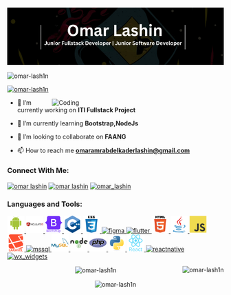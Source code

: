 
![Personal Profile Banner](./Image/Info.png)


<p align="left"> <img src="https://komarev.com/ghpvc/?username=omar-lash1n&label=Profile%20views&color=0e75b6&style=flat" alt="omar-lash1n" /> </p>

<p align="left"> <a href="https://github.com/ryo-ma/github-profile-trophy"><img src="https://github-profile-trophy.vercel.app/?username=omar-lash1n&theme=radical" alt="omar-lash1n" /></a> </p>
<img align="right" alt="Coding" width="400" src="https://images.prismic.io/loco-blogs/ZjhW4EMTzAJOCjAJ_1_yw0TnheAGN-LPneDaTlaxw.gif?auto=format,compress">

- 🔭 I’m currently working on **ITI Fullstack Project**

- 🌱 I’m currently learning **Bootstrap,NodeJs**

- 👯 I’m looking to collaborate on **FAANG**

- 📫 How to reach me **omaramrabdelkaderlashin@gmail.com**

<h3 align="left">Connect With Me:</h3>
<p align="left">
<a href="https://www.linkedin.com/in/omar-lashin-b75b37306/" target="blank"><img align="center" src="https://raw.githubusercontent.com/rahuldkjain/github-profile-readme-generator/master/src/images/icons/Social/linked-in-alt.svg" alt="omar lashin" height="30" width="40" /></a>
<a href="https://www.facebook.com/profile.php?id=100055163682422&mibextid=ZbWKwL" target="blank"><img align="center" src="https://raw.githubusercontent.com/rahuldkjain/github-profile-readme-generator/master/src/images/icons/Social/facebook.svg" alt="omar lashin" height="30" width="40" /></a>
<a href="https://codeforces.com/profile/Omar_Lashin" target="blank"><img align="center" src="https://raw.githubusercontent.com/rahuldkjain/github-profile-readme-generator/master/src/images/icons/Social/codeforces.svg" alt="omar_lashin" height="30" width="40" /></a>
</p>

<h3 align="left">Languages and Tools:</h3>
<p align="left"> <a href="https://developer.android.com" target="_blank" rel="noreferrer"> <img src="https://raw.githubusercontent.com/devicons/devicon/master/icons/android/android-original-wordmark.svg" alt="android" width="40" height="40"/> </a> <a href="https://angular.io" target="_blank" rel="noreferrer"> <img src="https://raw.githubusercontent.com/devicons/devicon/master/icons/angularjs/angularjs-original-wordmark.svg" alt="angularjs" width="40" height="40"/> </a> <a href="https://getbootstrap.com" target="_blank" rel="noreferrer"> <img src="https://raw.githubusercontent.com/devicons/devicon/master/icons/bootstrap/bootstrap-plain-wordmark.svg" alt="bootstrap" width="40" height="40"/> </a> <a href="https://www.w3schools.com/cpp/" target="_blank" rel="noreferrer"> <img src="https://raw.githubusercontent.com/devicons/devicon/master/icons/cplusplus/cplusplus-original.svg" alt="cplusplus" width="40" height="40"/> </a> <a href="https://www.w3schools.com/css/" target="_blank" rel="noreferrer"> <img src="https://raw.githubusercontent.com/devicons/devicon/master/icons/css3/css3-original-wordmark.svg" alt="css3" width="40" height="40"/> </a> <a href="https://www.figma.com/" target="_blank" rel="noreferrer"> <img src="https://www.vectorlogo.zone/logos/figma/figma-icon.svg" alt="figma" width="40" height="40"/> </a> <a href="https://flutter.dev" target="_blank" rel="noreferrer"> <img src="https://www.vectorlogo.zone/logos/flutterio/flutterio-icon.svg" alt="flutter" width="40" height="40"/> </a> <a href="https://www.w3.org/html/" target="_blank" rel="noreferrer"> <img src="https://raw.githubusercontent.com/devicons/devicon/master/icons/html5/html5-original-wordmark.svg" alt="html5" width="40" height="40"/> </a> <a href="https://www.java.com" target="_blank" rel="noreferrer"> <img src="https://raw.githubusercontent.com/devicons/devicon/master/icons/java/java-original.svg" alt="java" width="40" height="40"/> </a> <a href="https://developer.mozilla.org/en-US/docs/Web/JavaScript" target="_blank" rel="noreferrer"> <img src="https://raw.githubusercontent.com/devicons/devicon/master/icons/javascript/javascript-original.svg" alt="javascript" width="40" height="40"/> </a> <a href="https://laravel.com/" target="_blank" rel="noreferrer"> <img src="https://raw.githubusercontent.com/devicons/devicon/master/icons/laravel/laravel-plain-wordmark.svg" alt="laravel" width="40" height="40"/> </a> <a href="https://www.microsoft.com/en-us/sql-server" target="_blank" rel="noreferrer"> <img src="https://www.svgrepo.com/show/303229/microsoft-sql-server-logo.svg" alt="mssql" width="40" height="40"/> </a> <a href="https://www.mysql.com/" target="_blank" rel="noreferrer"> <img src="https://raw.githubusercontent.com/devicons/devicon/master/icons/mysql/mysql-original-wordmark.svg" alt="mysql" width="40" height="40"/> </a> <a href="https://nodejs.org" target="_blank" rel="noreferrer"> <img src="https://raw.githubusercontent.com/devicons/devicon/master/icons/nodejs/nodejs-original-wordmark.svg" alt="nodejs" width="40" height="40"/> </a> <a href="https://www.php.net" target="_blank" rel="noreferrer"> <img src="https://raw.githubusercontent.com/devicons/devicon/master/icons/php/php-original.svg" alt="php" width="40" height="40"/> </a> <a href="https://www.python.org" target="_blank" rel="noreferrer"> <img src="https://raw.githubusercontent.com/devicons/devicon/master/icons/python/python-original.svg" alt="python" width="40" height="40"/> </a> <a href="https://reactjs.org/" target="_blank" rel="noreferrer"> <img src="https://raw.githubusercontent.com/devicons/devicon/master/icons/react/react-original-wordmark.svg" alt="react" width="40" height="40"/> </a> <a href="https://reactnative.dev/" target="_blank" rel="noreferrer"> <img src="https://reactnative.dev/img/header_logo.svg" alt="reactnative" width="40" height="40"/> </a> <a href="https://www.wxwidgets.org/" target="_blank" rel="noreferrer"> <img src="https://upload.wikimedia.org/wikipedia/commons/b/bb/WxWidgets.svg" alt="wx_widgets" width="40" height="40"/> </a> </p>

<p align="left" ><img align="right" src="https://github-readme-stats.vercel.app/api/top-langs?username=omar-lash1n&theme=vision-friendly-dark&show_icons=true&hide_border=false&layout=compact&count_private=true" alt="omar-lash1n" /></p>

<p align="center">&nbsp;<img align="center" src="https://github-readme-stats.vercel.app/api?username=omar-lash1n&theme=vision-friendly-dark&show_icons=true&hide_border=false&layout=compact&count_private=true" alt="omar-lash1n" /></p>

<p align="center"><img align="center" src="https://github-readme-streak-stats.herokuapp.com/?user=omar-lash1n&theme=vision-friendly-dark&show_icons=true&hide_border=false&layout=compact&count_private=true" alt="omar-lash1n" /></p>

